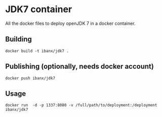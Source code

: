 # JDK7 container

All the docker files to deploy openJDK 7 in a docker container.
## Building
```
docker build -t ibanx/jdk7 .
```

## Publishing (optionally, needs docker account)
```
docker push ibanx/jdk7
```

## Usage
```
docker run  -d -p 1337:8080 -v /full/path/to/deployment:/deployment ibanx/jdk7
```

